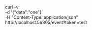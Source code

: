 curl -v \
    -d '{"data":"one"}' \
    -H "Content-Type: application/json" \
    http://localhost:56865/event?token=test
